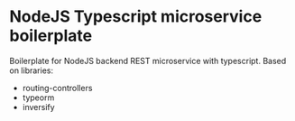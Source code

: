 # NodeJS Typescript microservice boilerplate

Boilerplate for NodeJS backend REST microservice with typescript. Based on libraries:
* routing-controllers
* typeorm
* inversify
